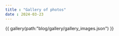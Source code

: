```yaml
---
title : "Gallery of photos"
date : 2024-03-23
---
```


{{ gallery(path:"blog/gallery/gallery_images.json") }}